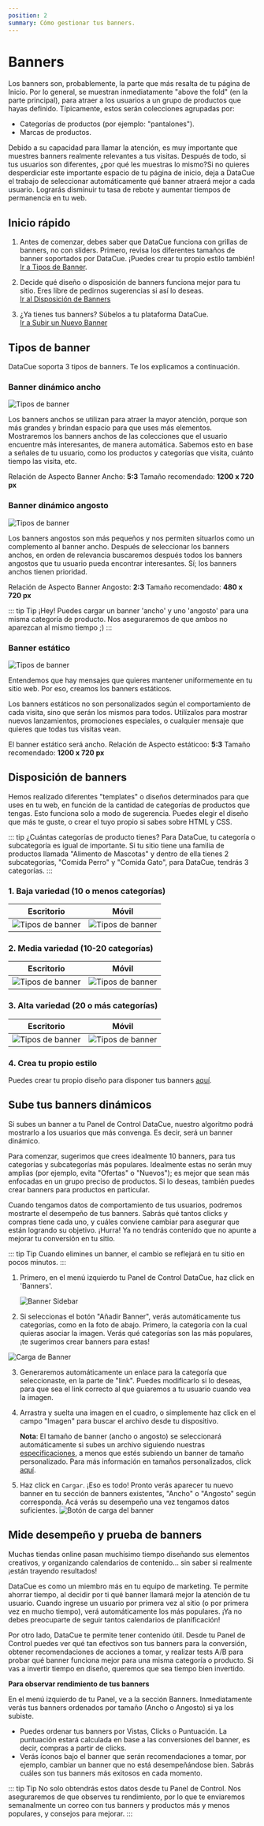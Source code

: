 ```yaml
---
position: 2
summary: Cómo gestionar tus banners.
---
```


# Banners

Los banners son, probablemente, la parte que más resalta de tu página de Inicio. Por lo general, se muestran inmediatamente "above the fold" (en la parte principal), para atraer a los usuarios a un grupo de productos que hayas definido. Típicamente, estos serán colecciones agrupadas por:

- Categorías de productos (por ejemplo: "pantalones").
- Marcas de productos.

Debido a su capacidad para llamar la atención, es muy importante que muestres banners realmente relevantes a tus visitas. Después de todo, si tus usuarios son diferentes, ¿por qué les muestras lo mismo?Si no quieres desperdiciar este importante espacio de tu página de inicio, deja a DataCue el trabajo de seleccionar automáticamente qué banner atraerá mejor a cada usuario. Lograrás disminuir tu tasa de rebote y aumentar tiempos de permanencia en tu web. 


## Inicio rápido

1. Antes de comenzar, debes saber que DataCue funciona con grillas de banners, no con sliders. Primero, revisa los diferentes tamaños de banner soportados por DataCue. ¡Puedes crear tu propio estilo también!  
[Ir a Tipos de Banner](#tipos-de-banner).

2. Decide qué diseño o disposición de banners funciona mejor para tu sitio. Eres libre de pedirnos sugerencias si así lo deseas.  
[Ir al Disposición de Banners](#disposicion-de-banners)

3. ¿Ya tienes tus banners? Súbelos a tu plataforma DataCue.   
[Ir a Subir un Nuevo Banner](#subir-un-nuevo-banner)

<!-- 1. Si ya tienes tu cuenta DataCue activa, puedes ver las recomendaciones que hacemos en tu Panel de Control para decidir qué categorías priorizar y qué banners recomendamos crear .-->


## Tipos de banner
DataCue soporta 3 tipos de banners. Te los explicamos a continuación.

### Banner dinámico ancho

![Tipos de banner](./images/banner-wide.jpg)

Los banners anchos se utilizan para atraer la mayor atención, porque son más grandes y brindan espacio para que uses más elementos. Mostraremos los banners anchos de las colecciones que el usuario encuentre más interesantes, de manera automática. Sabemos esto en base a señales de tu usuario, como los productos y categorías que visita, cuánto tiempo las visita, etc.

Relación de Aspecto Banner Ancho: **5:3**
Tamaño recomendado: **1200 x 720 px**

### Banner dinámico angosto 

![Tipos de banner](./images/banner-narrow.jpg)

Los banners angostos son más pequeños y nos permiten situarlos como un complemento al banner ancho. Después de seleccionar los banners anchos, en orden de relevancia buscaremos después todos los banners angostos que tu usuario pueda encontrar interesantes. Sí; los banners anchos tienen prioridad.

Relación de Aspecto Banner Angosto: **2:3**
Tamaño recomendado: **480 x 720 px**

::: tip Tip
¡Hey! Puedes cargar un banner 'ancho' y uno 'angosto' para una misma categoría de producto. Nos aseguraremos de que ambos no aparezcan al mismo tiempo ;)
:::

### Banner estático 

![Tipos de banner](./images/banner-wide-static.jpg)

Entendemos que hay mensajes que quieres mantener uniformemente en tu sitio web. Por eso, creamos los banners estáticos. 

Los banners estáticos no son personalizados según el comportamiento de cada visita, sino que serán los mismos para todos. Utilízalos para mostrar nuevos lanzamientos, promociones especiales, o cualquier mensaje que quieres que todas tus visitas vean.

El banner estático será ancho. 
Relación de Aspecto estáticoo: **5:3** 
Tamaño recomendado: **1200 x 720 px**

## Disposición de banners

Hemos realizado diferentes "templates" o diseños determinados para que uses en tu web, en función de la cantidad de categorías de productos que tengas. Esto funciona solo a modo de sugerencia. Puedes elegir el diseño que más te guste, o crear el tuyo propio si sabes sobre HTML y CSS.

::: tip ¿Cuántas categorías de producto tienes?
Para DataCue, tu categoría o subcategoría es igual de importante. Si tu sitio tiene una familia de productos llamada "Alimento de Mascotas" y dentro de ella tienes 2 subcategorías, "Comida Perro" y "Comida Gato", para DataCue, tendrás 3 categorías.
:::


### 1. Baja variedad (10 o menos categorías)

| Escritorio | Móvil |
| ------------------- | ------ |
| ![Tipos de banner](./images/banner-layout/1-wide-2-narrow-desktop.jpg) | ![Tipos de banner](./images/banner-layout/1-wide-2-narrow-mobile.jpg) |


### 2. Media variedad (10-20 categorías)

| Escritorio | Móvil |
| ------------------- | ------ |
| ![Tipos de banner](./images/banner-layout/2-wide-2-narrow-desktop.jpg) | ![Tipos de banner](./images/banner-layout/2-wide-2-narrow-mobile.jpg) |


### 3. Alta variedad (20 o más categorías)

| Escritorio | Móvil |
| ------------------- | ------ |
| ![Tipos de banner](./images/banner-layout/3-wide-2-narrow-desktop.jpg) | ![Tipos de banner](./images/banner-layout/3-wide-2-narrow-mobile.jpg) |

### 4. Crea tu propio estilo

Puedes crear tu propio diseño para disponer tus banners [aquí](https://help.datacue.co/es/install/advanced.html).


## Sube tus banners dinámicos

Si subes un banner a tu Panel de Control DataCue, nuestro algoritmo podrá mostrarlo a los usuarios que más convenga. Es decir, será un banner dinámico. 

Para comenzar, sugerimos que crees idealmente 10 banners, para tus categorías y subcategorías más populares. Idealmente estas no serán muy amplias (por ejemplo, evita "Ofertas" o "Nuevos"); es mejor que sean más enfocadas en un grupo preciso de productos. Si lo deseas, también puedes crear banners para productos en particular.

Cuando tengamos datos de comportamiento de tus usuarios, podremos mostrarte el desempeño de tus banners. Sabrás qué tantos clicks y compras tiene cada uno, y cuáles conviene cambiar para asegurar que están logrando su objetivo. ¡Hurra! Ya no tendrás contenido que no apunte a mejorar tu conversión en tu sitio.

::: tip Tip
Cuando elimines un banner, el cambio se reflejará en tu sitio en pocos minutos.
:::

1. Primero, en el menú izquierdo tu Panel de Control DataCue, haz click en 'Banners'.

    ![Banner Sidebar](./images/banner_sidebar.png)

2. Si seleccionas el botón "Añadir Banner", verás automáticamente tus categorías, como en la foto de abajo. Primero, la categoría con la cual quieras asociar la imagen. Verás qué categorías son las más populares, ¡te sugerimos crear banners para estas!

  ![Carga de Banner](./images/banner_upload_form.png)

3. Generaremos automáticamente un enlace para la categoría que seleccionaste, en la parte de "link". Puedes modificarlo si lo deseas, para que sea el link correcto al que guiaremos a tu usuario cuando vea la imagen.

4. Arrastra y suelta una imagen en el cuadro, o simplemente haz click en el campo "Imagen" para buscar el archivo desde tu dispositivo. 

    **Nota**: El tamaño de banner (ancho o angosto) se seleccionará automáticamente si subes un archivo siguiendo nuestras [especificaciones](https://help.datacue.co/es/guide/banners.html#tipos-de-banner), a menos que estés subiendo un banner de tamaño personalizado. Para más información en tamaños personalizados, click [aquí](https://help.datacue.co/es/install/advanced.html). 

5. Haz click en `Cargar`. ¡Eso es todo! Pronto verás aparecer tu nuevo banner en tu sección de banners existentes, "Ancho" o "Angosto" según corresponda. Acá verás su desempeño una vez tengamos datos suficientes.
    ![Botón de carga del banner](./images/banner_upload_btn.png) 


    
## Mide desempeño y prueba de banners

Muchas tiendas online pasan muchísimo tiempo diseñando sus elementos creativos, y organizando calendarios de contenido... sin saber si realmente ¡están trayendo resultados! 

DataCue es como un miembro más en tu equipo de marketing. Te permite ahorrar tiempo, al decidir por ti qué banner llamará mejor la atención de tu usuario. Cuando ingrese un usuario por primera vez al sitio (o por primera vez en mucho tiempo), verá automáticamente los más populares. ¡Ya no debes preocuparte de seguir tantos calendarios de planificación! 

Por otro lado, DataCue te permite tener contenido útil. Desde tu Panel de Control puedes ver qué tan efectivos son tus banners para la conversión, obtener recomendaciones de acciones a tomar, y realizar tests A/B para probar qué banner funciona mejor para una misma categoría o producto. Si vas a invertir tiempo en diseño, queremos que sea tiempo bien invertido.

**Para observar rendimiento de tus banners**

En el menú izquierdo de tu Panel, ve a la sección Banners. Inmediatamente verás tus banners ordenados por tamaño (Ancho o Angosto) si ya los subiste. 

- Puedes ordenar tus banners por Vistas, Clicks o Puntuación. La puntuación estará calculada en base a las conversiones del banner, es decir, compras a partir de clicks. 
- Verás íconos bajo el banner que serán recomendaciones a tomar, por ejemplo, cambiar un banner que no está desempeñándose bien. Sabrás cuáles son tus banners más exitosos en cada momento.

::: tip Tip
No solo obtendrás estos datos desde tu Panel de Control. Nos aseguraremos de que observes tu rendimiento, por lo que te enviaremos semanalmente un correo con tus banners y productos más y menos populares, y consejos para mejorar. 
:::